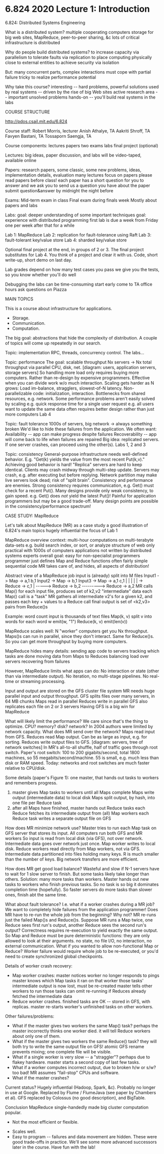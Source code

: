 # 6.824 2020 Lecture 1: Introduction

6.824: Distributed Systems Engineering

What is a distributed system?
  multiple cooperating computers
  storage for big web sites, MapReduce, peer-to-peer sharing, &c
  lots of critical infrastructure is distributed

Why do people build distributed systems?
  to increase capacity via parallelism
  to tolerate faults via replication
  to place computing physically close to external entities
  to achieve security via isolation

But:
  many concurrent parts, complex interactions
  must cope with partial failure
  tricky to realize performance potential

Why take this course?
  interesting -- hard problems, powerful solutions
  used by real systems -- driven by the rise of big Web sites
  active research area -- important unsolved problems
  hands-on -- you'll build real systems in the labs

COURSE STRUCTURE

http://pdos.csail.mit.edu/6.824

Course staff:
  Robert Morris, lecturer
  Anish Athalye, TA
  Aakriti Shroff, TA
  Favyen Bastani, TA
  Tossaporn Saengja, TA

Course components:
  lectures
  papers
  two exams
  labs
  final project (optional)

Lectures:
  big ideas, paper discussion, and labs
  will be video-taped, available online

Papers:
  research papers, some classic, some new
  problems, ideas, implementation details, evaluation
  many lectures focus on papers
  please read papers before class!
  each paper has a short question for you to answer
  and we ask you to send us a question you have about the paper
  submit question&answer by midnight the night before

Exams:
  Mid-term exam in class
  Final exam during finals week
  Mostly about papers and labs

Labs:
  goal: deeper understanding of some important techniques
  goal: experience with distributed programming
  first lab is due a week from Friday
  one per week after that for a while

Lab 1: MapReduce
Lab 2: replication for fault-tolerance using Raft
Lab 3: fault-tolerant key/value store
Lab 4: sharded key/value store

Optional final project at the end, in groups of 2 or 3.
  The final project substitutes for Lab 4.
  You think of a project and clear it with us.
  Code, short write-up, short demo on last day.

Lab grades depend on how many test cases you pass
  we give you the tests, so you know whether you'll do well

Debugging the labs can be time-consuming
  start early
  come to TA office hours
  ask questions on Piazza

MAIN TOPICS

This is a course about infrastructure for applications.
  * Storage.
  * Communication.
  * Computation.

The big goal: abstractions that hide the complexity of distribution.
  A couple of topics will come up repeatedly in our search.

Topic: implementation
  RPC, threads, concurrency control.
  The labs...

Topic: performance
  The goal: scalable throughput
    Nx servers -> Nx total throughput via parallel CPU, disk, net.
    [diagram: users, application servers, storage servers]
    So handling more load only requires buying more computers.
      Rather than re-design by expensive programmers.
    Effective when you can divide work w/o much interaction.
  Scaling gets harder as N grows:
    Load im-balance, stragglers, slowest-of-N latency.
    Non-parallelizable code: initialization, interaction.
    Bottlenecks from shared resources, e.g. network.
  Some performance problems aren't easily solved by scaling
    e.g. quick response time for a single user request
    e.g. all users want to update the same data
    often requires better design rather than just more computers
  Lab 4

Topic: fault tolerance
  1000s of servers, big network -> always something broken
  We'd like to hide these failures from the application.
  We often want:
    Availability -- app can make progress despite failures
    Recoverability -- app will come back to life when failures are repaired
  Big idea: replicated servers.
    If one server crashes, can proceed using the other(s).
    Labs 1, 2 and 3

Topic: consistency
  General-purpose infrastructure needs well-defined behavior.
    E.g. "Get(k) yields the value from the most recent Put(k,v)."
  Achieving good behavior is hard!
    "Replica" servers are hard to keep identical.
    Clients may crash midway through multi-step update.
    Servers may crash, e.g. after executing but before replying.
    Network partition may make live servers look dead; risk of "split brain".
  Consistency and performance are enemies.
    Strong consistency requires communication,
      e.g. Get() must check for a recent Put().
    Many designs provide only weak consistency, to gain speed.
      e.g. Get() does *not* yield the latest Put()!
      Painful for application programmers but may be a good trade-off.
  Many design points are possible in the consistency/performance spectrum!

CASE STUDY: MapReduce

Let's talk about MapReduce (MR) as a case study
  a good illustration of 6.824's main topics
  hugely influential
  the focus of Lab 1

MapReduce overview
  context: multi-hour computations on multi-terabyte data-sets
    e.g. build search index, or sort, or analyze structure of web
    only practical with 1000s of computers
    applications not written by distributed systems experts
  overall goal: easy for non-specialist programmers
  programmer just defines Map and Reduce functions
    often fairly simple sequential code
  MR takes care of, and hides, all aspects of distribution!

Abstract view of a MapReduce job
  input is (already) split into M files
  Input1 -> Map -> a,1 b,1
  Input2 -> Map ->     b,1
  Input3 -> Map -> a,1     c,1
                    |   |   |
                    |   |   -> Reduce -> c,1
                    |   -----> Reduce -> b,2
                    ---------> Reduce -> a,2
  MR calls Map() for each input file, produces set of k2,v2
    "intermediate" data
    each Map() call is a "task"
  MR gathers all intermediate v2's for a given k2,
    and passes each key + values to a Reduce call
  final output is set of <k2,v3> pairs from Reduce()s

Example: word count
  input is thousands of text files
  Map(k, v)
    split v into words
    for each word w
      emit(w, "1")
  Reduce(k, v)
    emit(len(v))

MapReduce scales well:
  N "worker" computers get you Nx throughput.
    Maps()s can run in parallel, since they don't interact.
    Same for Reduce()s.
  So you can get more throughput by buying more computers.

MapReduce hides many details:
  sending app code to servers
  tracking which tasks are done
  moving data from Maps to Reduces
  balancing load over servers
  recovering from failures

However, MapReduce limits what apps can do:
  No interaction or state (other than via intermediate output).
  No iteration, no multi-stage pipelines.
  No real-time or streaming processing.

Input and output are stored on the GFS cluster file system
  MR needs huge parallel input and output throughput.
  GFS splits files over many servers, in 64 MB chunks
    Maps read in parallel
    Reduces write in parallel
  GFS also replicates each file on 2 or 3 servers
  Having GFS is a big win for MapReduce

What will likely limit the performance?
  We care since that's the thing to optimize.
  CPU? memory? disk? network?
  In 2004 authors were limited by network capacity.
    What does MR send over the network?
      Maps read input from GFS.
      Reduces read Map output.
        Can be as large as input, e.g. for sorting.
      Reduces write output files to GFS.
    [diagram: servers, tree of network switches]
    In MR's all-to-all shuffle, half of traffic goes through root switch.
    Paper's root switch: 100 to 200 gigabits/second, total
      1800 machines, so 55 megabits/second/machine.
      55 is small, e.g. much less than disk or RAM speed.
  Today: networks and root switches are much faster relative to CPU/disk.

Some details (paper's Figure 1):
  one master, that hands out tasks to workers and remembers progress.
  1. master gives Map tasks to workers until all Maps complete
     Maps write output (intermediate data) to local disk
     Maps split output, by hash, into one file per Reduce task
  2. after all Maps have finished, master hands out Reduce tasks
     each Reduce fetches its intermediate output from (all) Map workers
     each Reduce task writes a separate output file on GFS

How does MR minimize network use?
  Master tries to run each Map task on GFS server that stores its input.
    All computers run both GFS and MR workers
    So input is read from local disk (via GFS), not over network.
  Intermediate data goes over network just once.
    Map worker writes to local disk.
    Reduce workers read directly from Map workers, not via GFS.
  Intermediate data partitioned into files holding many keys.
    R is much smaller than the number of keys.
    Big network transfers are more efficient.

How does MR get good load balance?
  Wasteful and slow if N-1 servers have to wait for 1 slow server to finish.
  But some tasks likely take longer than others.
  Solution: many more tasks than workers.
    Master hands out new tasks to workers who finish previous tasks.
    So no task is so big it dominates completion time (hopefully).
    So faster servers do more tasks than slower ones, finish abt the same time.

What about fault tolerance?
  I.e. what if a worker crashes during a MR job?
  We want to completely hide failures from the application programmer!
  Does MR have to re-run the whole job from the beginning?
    Why not?
  MR re-runs just the failed Map()s and Reduce()s.
    Suppose MR runs a Map twice, one Reduce sees first run's output,
      another Reduce sees the second run's output?
    Correctness requires re-execution to yield exactly the same output.
    So Map and Reduce must be pure deterministic functions:
      they are only allowed to look at their arguments.
      no state, no file I/O, no interaction, no external communication.
  What if you wanted to allow non-functional Map or Reduce?
    Worker failure would require whole job to be re-executed,
      or you'd need to create synchronized global checkpoints.

Details of worker crash recovery:
  * Map worker crashes:
    master notices worker no longer responds to pings
    master knows which Map tasks it ran on that worker
      those tasks' intermediate output is now lost, must be re-created
      master tells other workers to run those tasks
    can omit re-running if Reduces already fetched the intermediate data
  * Reduce worker crashes.
    finished tasks are OK -- stored in GFS, with replicas.
    master re-starts worker's unfinished tasks on other workers.

Other failures/problems:
  * What if the master gives two workers the same Map() task?
    perhaps the master incorrectly thinks one worker died.
    it will tell Reduce workers about only one of them.
  * What if the master gives two workers the same Reduce() task?
    they will both try to write the same output file on GFS!
    atomic GFS rename prevents mixing; one complete file will be visible.
  * What if a single worker is very slow -- a "straggler"?
    perhaps due to flakey hardware.
    master starts a second copy of last few tasks.
  * What if a worker computes incorrect output, due to broken h/w or s/w?
    too bad! MR assumes "fail-stop" CPUs and software.
  * What if the master crashes?

Current status?
  Hugely influential (Hadoop, Spark, &c).
  Probably no longer in use at Google.
    Replaced by Flume / FlumeJava (see paper by Chambers et al).
    GFS replaced by Colossus (no good description), and BigTable.

Conclusion
  MapReduce single-handedly made big cluster computation popular.
  - Not the most efficient or flexible.
  + Scales well.
  + Easy to program -- failures and data movement are hidden.
    These were good trade-offs in practice.
    We'll see some more advanced successors later in the course.
    Have fun with the lab!